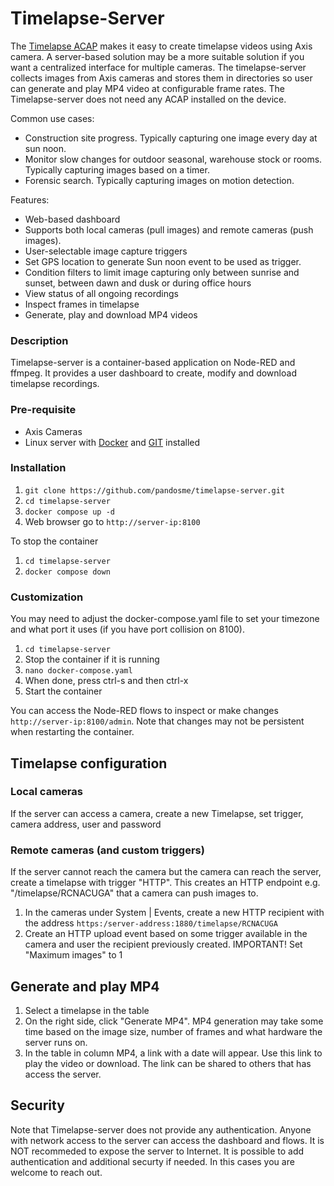 Timelapse-Server
================
The [Timelapse ACAP](https://pandosme.github.io/acap/2020/01/01/timelapse.html) makes it easy to create timelapse videos using Axis camera.  A server-based solution may be a more suitable solution if you want a centralized interface for multiple cameras.  The timelapse-server collects images from Axis cameras and stores them in directories so user can generate and play MP4 video at configurable frame rates.  The Timelapse-server does not need any ACAP installed on the device.

Common use cases:
* Construction site progress.  Typically capturing one image every day at sun noon.
* Monitor slow changes for outdoor seasonal, warehouse stock or rooms.  Typically capturing images based on a timer. 
* Forensic search.  Typically capturing images on motion detection.  

Features:
* Web-based dashboard
* Supports both local cameras (pull images) and remote cameras (push images).
* User-selectable image capture triggers
* Set GPS location to generate Sun noon event to be used as trigger.
* Condition filters to limit image capturing only between sunrise and sunset, between dawn and dusk or during office hours
* View status of all ongoing recordings
* Inspect frames in timelapse
* Generate, play and download MP4 videos

### Description
Timelapse-server is a container-based application on Node-RED and ffmpeg.  It provides a user dashboard to create, modify and download timelapse recordings.

### Pre-requisite
* Axis Cameras
* Linux server with [Docker](https://docs.docker.com/engine/install/ubuntu/) and [GIT](https://git-scm.com/download/linux) installed

### Installation
1. ```git clone https://github.com/pandosme/timelapse-server.git```
2. ```cd timelapse-server```
3. ```docker compose up -d```
4. Web browser go to ```http://server-ip:8100```

To stop the container
1. ```cd timelapse-server```
2. ```docker compose down```

### Customization
You may need to adjust the docker-compose.yaml file to set your timezone and what port it uses (if you have port collision on 8100).
1. ```cd timelapse-server```
2. Stop the container if it is running
3. ```nano docker-compose.yaml```
4. When done, press ctrl-s and then ctrl-x
5. Start the container

You can access the Node-RED flows to inspect or make changes ```http://server-ip:8100/admin```.  Note that changes may not be persistent when restarting the container.

## Timelapse configuration
### Local cameras
If the server can access a camera, create a new Timelapse, set trigger, camera address, user and password

### Remote cameras (and custom triggers)
If the server cannot reach the camera but the camera can reach the server, create a timelapse with trigger "HTTP".  This creates an HTTP endpoint e.g. "/timelapse/RCNACUGA" that a camera can push images to.
1. In the cameras under System | Events, create a new HTTP recipient with the address ```https:/server-address:1880/timelapse/RCNACUGA```
2. Create an HTTP upload event based on some trigger available in the camera and user the recipient previously created.
IMPORTANT!  Set "Maximum images" to 1

## Generate and play MP4
1. Select a timelapse in the table
2. On the right side, click "Generate MP4".
MP4 generation may take some time based on the image size, number of frames and what hardware the server runs on.
3. In the table in column MP4, a link with a date will appear.  Use this link to play the video or download.  The link can be shared to others that has access the server.

## Security
Note that Timelapse-server does not provide any authentication.  Anyone with network access to the server can access the dashboard and flows.  It is NOT recommeded to expose the server to Internet.  It is possible to add authentication and additional securty if needed.  In this cases you are welcome to reach out.
